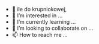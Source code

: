 - 👋 ile do krupniokowej,
- 👀 I’m interested in ...
- 🌱 I’m currently learning ...
- 💞️ I’m looking to collaborate on ...
- 📫 How to reach me ...

<!---
tojestpanelo/tojestpanelo is a ✨ special ✨ repository because its `README.md` (this file) appears on your GitHub profile.
You can click the Preview link to take a look at your changes.
--->
